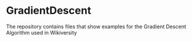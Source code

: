 # GradientDescent
The repository contains files that show examples for the Gradient Descent Algorithm used in Wikiversity
